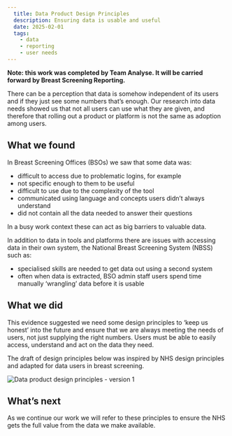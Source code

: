 ```yaml
---
  title: Data Product Design Principles
  description: Ensuring data is usable and useful
  date: 2025-02-01
  tags:
    - data
    - reporting
    - user needs
---
```



**Note: this work was completed by Team Analyse. It will be carried forward by Breast Screening Reporting.**

There can be a perception that data is somehow independent of its users and if they just see some numbers that’s enough. Our research into data needs showed us that not all users can use what they are given, and therefore that rolling out a product or platform is not the same as adoption among users.

## What we found

In Breast Screening Offices (BSOs) we saw that some data was:

- difficult to access due to problematic logins, for example
- not specific enough to them to be useful
- difficult to use due to the complexity of the tool
- communicated using language and concepts users didn’t always understand
- did not contain all the data needed to answer their questions

In a busy work context these can act as big barriers to valuable data.

In addition to data in tools and platforms there are issues with accessing data in their own system, the National Breast Screening System (NBSS) such as:

- specialised skills are needed to get data out using a second system
- often when data is extracted, BSO admin staff users spend time manually ‘wrangling’ data before it is usable

## What we did

This evidence suggested we need some design principles to ‘keep us honest’ into the future and ensure that we are always meeting the needs of users, not just supplying the right numbers. Users must be able to easily access, understand and act on the data they need.

The draft of design principles below was inspired by NHS design principles and adapted for data users in breast screening.

![Data product design principles - version 1](data-product-design-principles.png)

## What’s next

As we continue our work we will refer to these principles to ensure the NHS gets the full value from the data we make available.
